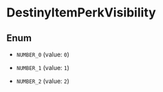 
# DestinyItemPerkVisibility

## Enum


* `NUMBER_0` (value: `0`)

* `NUMBER_1` (value: `1`)

* `NUMBER_2` (value: `2`)



